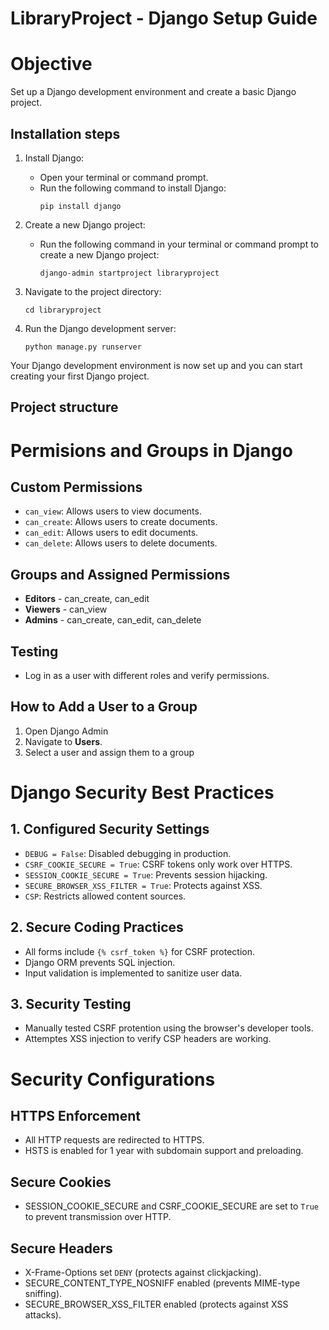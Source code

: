 # LibraryProject - Django Setup Guide

# Objective
Set up a Django development environment and create a basic Django project.

## Installation steps
1. Install Django:
   - Open your terminal or command prompt.
   - Run the following command to install Django:
     ```
     pip install django
     ```

2. Create a new Django project:
   - Run the following command in your terminal or command prompt to create a new Django project:
     ```
     django-admin startproject libraryproject
     ```
3. Navigate to the project directory:
     ```
     cd libraryproject
     ```

4. Run the Django development server:
     ```
     python manage.py runserver
     ```

Your Django development environment is now set up and you can start creating your first Django project.

## Project structure

# Permisions and Groups in Django

## Custom Permissions
- `can_view`: Allows users to view documents.
- `can_create`: Allows users to create documents.
- `can_edit`: Allows users to edit documents.
- `can_delete`: Allows users to delete documents.

## Groups and Assigned Permissions
- **Editors** - can_create, can_edit
- **Viewers** - can_view
- **Admins** - can_create, can_edit, can_delete

## Testing
- Log in as a user with different roles and verify permissions.

## How to Add a User to a Group
1. Open Django Admin
2. Navigate to **Users**.
3. Select a user and assign them to a group


# Django Security Best Practices

## 1. Configured Security Settings
- `DEBUG = False`: Disabled debugging in production.
- `CSRF_COOKIE_SECURE = True`: CSRF tokens only work over HTTPS.
- `SESSION_COOKIE_SECURE = True`: Prevents session hijacking.
- `SECURE_BROWSER_XSS_FILTER = True`: Protects against XSS.
- `CSP`: Restricts allowed content sources.

## 2. Secure Coding Practices
- All forms include `{% csrf_token %}` for CSRF protection.
- Django ORM prevents SQL injection.
- Input validation is implemented to sanitize user data.

## 3. Security Testing
- Manually tested CSRF protention using the browser's developer tools.
- Attemptes XSS injection to verify CSP headers are working.

# Security Configurations

## HTTPS Enforcement
- All HTTP requests are redirected to HTTPS.
- HSTS is enabled for 1 year with subdomain support and preloading.

## Secure Cookies
- SESSION_COOKIE_SECURE and CSRF_COOKIE_SECURE are set to `True` to prevent transmission over HTTP.

## Secure Headers
- X-Frame-Options set `DENY` (protects against clickjacking).
- SECURE_CONTENT_TYPE_NOSNIFF enabled (prevents MIME-type sniffing).
- SECURE_BROWSER_XSS_FILTER enabled (protects against XSS attacks).

